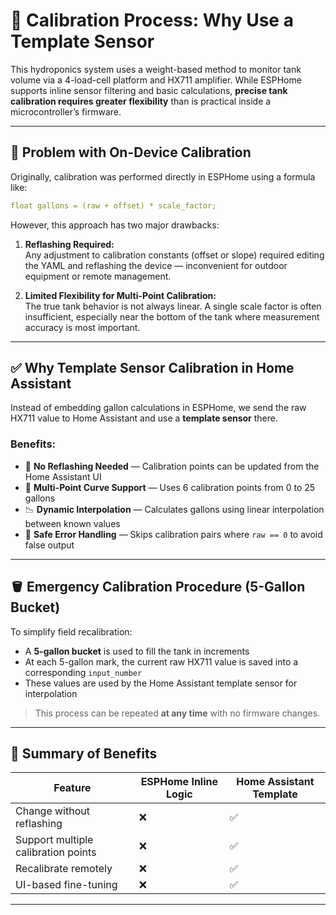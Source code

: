 # 🧪 Calibration Process: Why Use a Template Sensor

This hydroponics system uses a weight-based method to monitor tank volume via a 4-load-cell platform and HX711 amplifier. While ESPHome supports inline sensor filtering and basic calculations, **precise tank calibration requires greater flexibility** than is practical inside a microcontroller’s firmware.

---

## 🚫 Problem with On-Device Calibration

Originally, calibration was performed directly in ESPHome using a formula like:

```yaml
float gallons = (raw + offset) * scale_factor;
```

However, this approach has two major drawbacks:

1. **Reflashing Required:**  
   Any adjustment to calibration constants (offset or slope) required editing the YAML and reflashing the device — inconvenient for outdoor equipment or remote management.

2. **Limited Flexibility for Multi-Point Calibration:**  
   The true tank behavior is not always linear. A single scale factor is often insufficient, especially near the bottom of the tank where measurement accuracy is most important.

---

## ✅ Why Template Sensor Calibration in Home Assistant

Instead of embedding gallon calculations in ESPHome, we send the raw HX711 value to Home Assistant and use a **template sensor** there.

### Benefits:

- 🔁 **No Reflashing Needed** — Calibration points can be updated from the Home Assistant UI  
- 🔢 **Multi-Point Curve Support** — Uses 6 calibration points from 0 to 25 gallons  
- 📉 **Dynamic Interpolation** — Calculates gallons using linear interpolation between known values  
- 🚨 **Safe Error Handling** — Skips calibration pairs where `raw == 0` to avoid false output

---

## 🪣 Emergency Calibration Procedure (5-Gallon Bucket)

To simplify field recalibration:
- A **5-gallon bucket** is used to fill the tank in increments
- At each 5-gallon mark, the current raw HX711 value is saved into a corresponding `input_number`
- These values are used by the Home Assistant template sensor for interpolation

> This process can be repeated **at any time** with no firmware changes.

---

## 🧾 Summary of Benefits

| Feature                       | ESPHome Inline Logic | Home Assistant Template |
|------------------------------|----------------------|--------------------------|
| Change without reflashing    | ❌                   | ✅                       |
| Support multiple calibration points | ❌           | ✅                       |
| Recalibrate remotely         | ❌                   | ✅                       |
| UI-based fine-tuning         | ❌                   | ✅                       |

---

